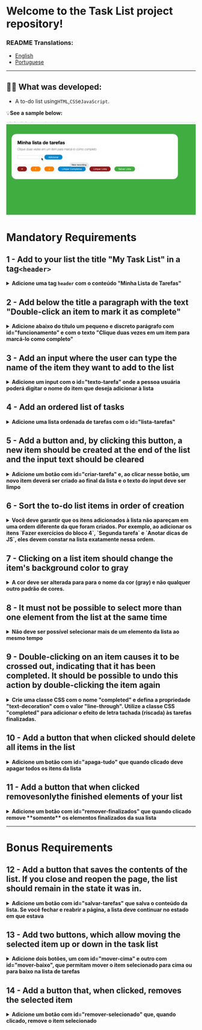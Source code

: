 # Welcome to the Task List project repository!

### README Translations:

-   [English](/README.en.md)
-   [Portuguese](/README.md)

* * *

## 👨‍💻 What was developed:

-   A to-do list using`HTML`,`CSS`e`JavaScript`.

:bulb:**See a sample below:**

![exemplo de uma todo list](./sample.gif)

# Mandatory Requirements

## 1 - Add to your list the title "My Task List" in a tag`<header>`

<details><summary><strong>Adicione uma tag <code>header</code> com o conteúdo "Minha Lista de Tarefas"</strong></summary><br />

-   Your page must have a tag`header`with the content "My Task List"

</details>

## 2 - Add below the title a paragraph with the text "Double-click an item to mark it as complete"

<details><summary><strong>Adicione abaixo do título um pequeno e discreto parágrafo com id="funcionamento" e com o texto "Clique duas vezes em um item para marcá-lo como completo"</strong></summary><br />

**What will be checked:**

-   There is an element with the id`funcionamento`;
-   Your content is`Clique duas vezes em um item para marcá-lo como completo`.

</details>

## 3 - Add an input where the user can type the name of the item they want to add to the list

<details><summary><strong>Adicione um input com o id="texto-tarefa" onde a pessoa usuária poderá digitar o nome do item que deseja adicionar à lista</strong></summary><br />

**What will be checked:**

-   There is an element of type`input`;
-   your id is`texto-tarefa`.

</details>

## 4 - Add an ordered list of tasks

<details><summary><strong>Adicione uma lista ordenada de tarefas com o id="lista-tarefas"</strong></summary><br />

**What will be checked:**

-   There is an element of type`ol`;
-   your id is`lista-tarefas`.

</details>

## 5 - Add a button and, by clicking this button, a new item should be created at the end of the list and the input text should be cleared

<details><summary><strong>Adicione um botão com id="criar-tarefa" e, ao clicar nesse botão, um novo item deverá ser criado ao final da lista e o texto do input deve ser limpo</strong></summary><br />

**What will be checked:**

-   There is an element of type`button`;
-   your id is`criar-tarefa`;
-   when typing text`minha primeira tarefa`and click the button`criar-tarefa`, the typed text appears in the list and**disappears from input field**;
-   Adding elements to the list will be done a few times, and it will be checked that all created items remain in the list as new ones are added.

</details>

## 6 - Sort the to-do list items in order of creation

<details><summary><strong>Você deve garantir que os itens adicionados à lista não apareçam em uma ordem diferente da que foram criados. Por exemplo, ao adicionar os itens `Fazer exercícios do bloco 4`, `Segunda tarefa` e `Anotar dicas de JS`, eles devem constar na lista exatamente nessa ordem.</strong></summary><br />

**What will be checked:**

-   Three items will be created in the list and it will be checked that they are sorted in order of creation - that is, first the first item created, then the second, and so on.

</details>

## 7 - Clicking on a list item should change the item's background color to gray

<details><summary><strong>A cor deve ser alterada para para o nome da cor (gray) e não qualquer outro padrão de cores.</strong></summary><br />

**What will be checked:**

-   When the page loads, the list items**there is not**o estilo CSS`background-color: gray`;

-   When clicking on an item in the list, it has the CSS style`background-color: gray`.

</details>

## 8 - It must not be possible to select more than one element from the list at the same time

<details><summary><strong>Não deve ser possível selecionar mais de um elemento da lista ao mesmo tempo</strong></summary><br />

**What will be checked:**

-   It will be verified that when an element of the list is selected, the previously selected element is no longer selected. This is verified through the presence or not of the style`background-color: gray`not element.

</details>

## 9 - Double-clicking on an item causes it to be crossed out, indicating that it has been completed. It should be possible to undo this action by double-clicking the item again

<details><summary><strong>Crie uma classe CSS com o nome "completed" e defina a propriedade "text-decoration" com o valor "line-through". Utilize a classe CSS "completed" para adicionar o efeito de letra tachada (riscada) às tarefas finalizadas.</strong></summary><br />

**What will be checked:**

-   Before the action is fired, the element added to the list doesn't even have the class`completed`nor the style`text-decoration: line-through solid black`;

-   By double clicking on the item in the list, it has the class`completed`and the style`text-decoration`with the value`line-through solid black`;

-   It will be verified that, with a second double click, a complete element is no longer complete.

</details>

## 10 - Add a button that when clicked should delete all items in the list

<details><summary><strong>Adicione um botão com id="apaga-tudo" que quando clicado deve apagar todos os itens da lista</strong></summary><br />

**What will be checked:**

-   It will be verified that there is an element`button`com o id`apaga-tudo`;

-   It will be verified that, since a list has tasks, a click on the button leaves it empty.

</details>

## 11 - Add a button that when clicked removes**only**the finished elements of your list

<details><summary><strong>Adicione um botão com id="remover-finalizados" que quando clicado remove **somente** os elementos finalizados da sua lista</strong></summary><br />

**What will be checked:**

-   It will be verified that there is an element`button`com o id`remover-finalizados`;

-   It will be verified that, by clicking the button, all elements marked as done are removed from the list.

</details>

* * *

# Bonus Requirements

## 12 - Add a button that saves the contents of the list. If you close and reopen the page, the list should remain in the state it was in.

<details><summary><strong>Adicione um botão com id="salvar-tarefas" que salva o conteúdo da lista. Se você fechar e reabrir a página, a lista deve continuar no estado em que estava</strong></summary><br />

**What will be checked:**

-   It will be verified that there is an element`button`com o id`salvar-tarefas`;

-   It will be verified that when the list has multiple elements, some of which are marked as finished, a reload of the page keeps the list exactly as it is.

</details>

## 13 - Add two buttons, which allow moving the selected item up or down in the task list

<details><summary><strong>Adicione dois botões, um com id="mover-cima" e outro com id="mover-baixo", que permitam mover o item selecionado para cima ou para baixo na lista de tarefas</strong></summary><br />

:warning: Important points about this bonus requirement: :warning:

-   Before starting to develop this functionality, stop and think:</br>

What does it mean to move an item in a list up or down in the**_DOM_**? :thinking:</br>

:bulb: You already have all the skills needed to do this :smiley:.

-   Get into the habit of thinking about special cases when building programs. What happens if the user tries to move the first item up or the last item down?

**What will be checked:**

-   The existence of two elements will be verified`button`, one with the id`mover-cima`and the other with the id`mover-baixo`;

-   It will be verified that, since several elements have been added to the list, moving them in different ways leaves them in the expected positions;

-   It will be verified that, if any element is finalized, this status must persist even if the element is moved;

-   It will be verified that, if no element is selected, clicking on the buttons does not change the list;

-   It will be verified that an element that is selected must remain selected even after being moved;

-   _Special case!_It will be verified that, if you try to raise the element at the top of the list or, if you try to lower the last element of the list, this should not be changed.

</details>

## 14 - Add a button that, when clicked, removes the selected item

<details><summary><strong>Adicione um botão com id="remover-selecionado" que, quando clicado, remove o item selecionado</strong></summary><br />

**What will be checked:**

-   Check for the presence of an element`button` com um id `remover-selecionado`;

-   It will be verified that, on clicking the button, only the selected element is removed.

</details>
